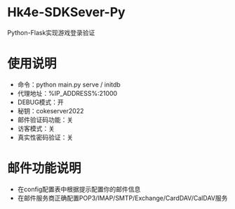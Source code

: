 # Hk4e-SDKSever-Py
Python-Flask实现游戏登录验证
# 使用说明
- 命令：python main.py serve / initdb
- 代理地址：%IP_ADDRESS%:21000
- DEBUG模式：开
- 秘钥：cokeserver2022
- 邮件验证码功能：关
- 访客模式：关
- 真实性密码验证：关
# 邮件功能说明
- 在config配置表中根据提示配置你的邮件信息
- 在邮件服务商正确配置POP3/IMAP/SMTP/Exchange/CardDAV/CalDAV服务